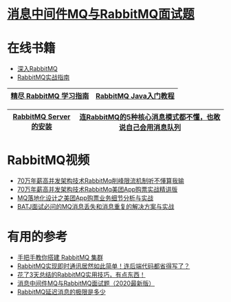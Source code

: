 

# [消息中间件MQ与RabbitMQ面试题](https://github.com/stevenli91748/Message-Server-System/blob/master/RabbitMQ/Interview/README.md)

# 在线书籍
* [深入RabbitMQ](https://weread.qq.com/web/reader/80c32e0071dbdd9580c74f2)
* [RabbitMQ实战指南](https://weread.qq.com/web/reader/2aa321c0811e39a3bg0104b3)


[精尽 RabbitMQ 学习指南](http://svip.iocoder.cn/RabbitMQ/tutorials/)|[RabbitMQ Java入门教程](https://www.kancloud.cn/digest/rabbitmq-for-java)|
---|---|

[RabbitMQ Server的安装](https://www.jianshu.com/p/f20729534088)|[连RabbitMQ的5种核心消息模式都不懂，也敢说自己会用消息队列](http://www.macrozheng.com/#/reference/rabbitmq_start)|
---|---|


# RabbitMQ视频

* [70万年薪高并发架构技术RabbitMq削峰限流机制听不懂算我输](https://www.bilibili.com/video/av46820750?from=search&seid=12463752655912745766)
* [70万年薪高并发架构技术RabbitMq美团App购票实战精讲版](https://www.bilibili.com/video/av60861746?from=search&seid=12463752655912745766)
* [MQ落地化设计之美团App购票业务细节分析与实战](https://www.bilibili.com/video/av60261628?from=search&seid=12463752655912745766)
* [BATJ面试必问的MQ消息丢失和消息重复的解决方案与实战](https://www.bilibili.com/video/av55175257?from=search&seid=10510532406565911924)

# 有用的参考
* [手把手教你搭建 RabbitMQ 集群](https://www.jianshu.com/p/ad016e43b963)
* [RabbitMQ实现即时通讯居然如此简单！连后端代码都省得写了？](http://www.macrozheng.com/#/reference/rabbitmq_mqtt_start)
* [花了3天总结的RabbitMQ实用技巧，有点东西！](https://mp.weixin.qq.com/s/qGg3etLnI38i-G8aFbulWw)
* [消息中间件MQ与RabbitMQ面试题（2020最新版）](https://blog.csdn.net/ThinkWon/article/details/104588612)
* [RabbitMQ延迟消息的极限是多少](http://blog.didispace.com/rabbitmq-deplay-message-max/)
